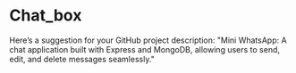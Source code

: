 # Chat_box
Here’s a suggestion for your GitHub project description:  "Mini WhatsApp: A chat application built with Express and MongoDB, allowing users to send, edit, and delete messages seamlessly."
